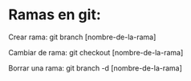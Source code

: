 <h1>Ramas en git:</h1>
<p>Crear rama: git branch [nombre-de-la-rama]</p>
<p>Cambiar de rama: git checkout [nombre-de-la-rama]</p>
<p>Borrar una rama: git branch -d [nombre-de-la-rama]</p>